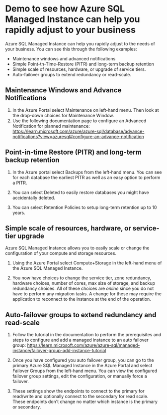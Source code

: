 # Demo to see how Azure SQL Managed Instance can help you rapidly adjust to your business

Azure SQL Managed Instance can help you rapidly adjust to the needs of your business. You can see this through the following examples:

- Maintenance windows and advanced notifications
- Simple Point-tn-Time-Restore (PITR) and long-term backup retention
- Simple scale of resources, hardware, or upgrade of service tiers.
- Auto-failover groups to extend redundancy or read-scale.

## Maintenance Windows and Advance Notifications

1. In the Azure Portal select Maintenance on left-hand menu. Then look at the drop-down choices for Maintenance Window.
1. Use the following documentation page to configure an Advanced Notification for planned maintenance: <https://learn.microsoft.com/azure/azure-sql/database/advance-notifications?view=azuresql#configure-an-advance-notification>

## Point-in-time Restore (PITR) and long-term backup retention

1. In the Azure portal select Backups from the left-hand menu. You can see for each database the earliest PITR as well as an easy option to perform a PITR.

2. You can select Deleted to easily restore databases you might have accidentally deleted.

3. You can select Retention Policies to setup long-term retention up to 10 years.

## Simple scale of resources, hardware, or service-tier upgrade

Azure SQL Managed Instance allows you to easily scale or change the configuration of your compute and storage resources.

1. Using the Azure Portal select Compute+Storage in the left-hand menu of the Azure SQL Managed Instance.

1. You now have choices to change the service tier, zone redundancy, hardware choices, number of cores, max size of storage, and backup redundancy choices. All of these choices are *online* since you do not have to perform any migration tasks. A change for these may require the application to reconnect to the instance at the end of the operation.

## Auto-failover groups to extend redundancy and read-scale

1. Follow the tutorial in the documentation to perform the prerequisites and steps to configure and add a managed instance to an auto failover group: <https://learn.microsoft.com/azure/azure-sql/managed-instance/failover-group-add-instance-tutorial>

1. Once you have configured you auto failover group, you can go to the primary Azure SQL Managed Instance in the Azure Portal and select Failover Groups from the left-hand menu. You can view the configured failover group settings, edit the configuration, or manually force a failover.

2. These settings show the endpoints to connect to the primary for read/write and optionally connect to the secondary for read scale. These endpoints don't change no matter which instance is the primary or secondary.
